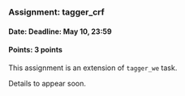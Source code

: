 ### Assignment: tagger_crf
#### Date: Deadline: May 10, 23:59
#### Points: 3 points

This assignment is an extension of `tagger_we` task.

Details to appear soon.
